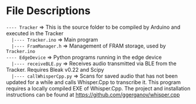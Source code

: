 # File Descriptions

`---- Tracker` => This is the source folder to be compiled by Arduino and executed in the Tracker \
`  |---- Tracker.ino` => Main program \
`  |---- FramManager.h` => Management of FRAM storage, used by `Tracker.ino` \
`---- EdgeDevice` => Python programs running in the edge device \
`  |---- receiveBLE.py` => Receives audio transmitted via BLE from the Tracker. Requires Bleak v0.22 and Scipy \
`  |---- callWhisperCpp.py` => Scans for saved audio that has not been updated for a while and calls Whisper.Cpp to transcribe it. This program requires a locally compiled EXE of Whisper.Cpp. The project and installation instructions can be found at https://github.com/ggerganov/whisper.cpp
